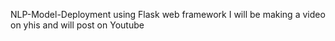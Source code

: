 NLP-Model-Deployment using Flask web framework
I will be making a video on yhis and will post on Youtube
